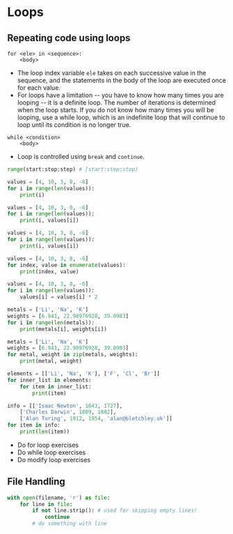 # Loops

## Repeating code using loops

```
for <ele> in <sequence>:
    <body>
```

- The loop index variable `ele` takes on each successive value in the sequence, and the statements in the body of the loop are executed once for each value.
- For loops have a limitation -- you have to know how many times you are looping -- it is a definite loop. The number of iterations is determined when the loop starts. If you do not know how many times you will be looping, use a while loop, which is an indefinite loop that will continue to loop until its condition is no longer true.

```
while <condition>
    <body>
```

- Loop is controlled using `break` and `continue`. 


```python
range(start:stop:step) # [start:step:stop)
```


```python
values = [4, 10, 3, 8, -6]
for i in range(len(values)):
    print(i)
```


```python
values = [4, 10, 3, 8, -6]
for i in range(len(values)):
    print(i, values[i])
```

```python
values = [4, 10, 3, 8, -6]
for i in range(len(values)):
    print(i, values[i])
```

```python
values = [4, 10, 3, 8, -6]
for index, value in enumerate(values):
    print(index, value)
```



```python
values = [4, 10, 3, 8, -6]
for i in range(len(values)):
    values[i] = values[i] * 2
```

```python
metals = ['Li', 'Na', 'K']
weights = [6.941, 22.98976928, 39.0983]
for i in range(len(metals)):
    print(metals[i], weights[i])
```

```python
metals = ['Li', 'Na', 'K']
weights = [6.941, 22.98976928, 39.0983]
for metal, weight in zip(metals, weights):
    print(metal, weight)
```


```python
elements = [['Li', 'Na', 'K'], ['F', 'Cl', 'Br']]
for inner_list in elements:
    for item in inner_list:
        print(item)
```

```python
info = [['Isaac Newton', 1643, 1727],
    ['Charles Darwin', 1809, 1882],
    ['Alan Turing', 1912, 1954, 'alan@bletchley.uk']]
for item in info:
    print(len(item))
```

- Do for loop exercises
- Do while loop exercises
- Do modify loop exercises


## File Handling

```python
with open(filename, 'r') as file:
    for line in file:
        if not line.strip(): # used for skipping empty lines!
            continue
        # do something with line

```
